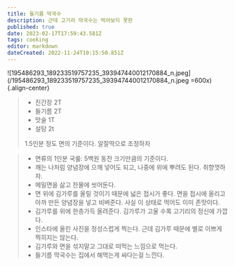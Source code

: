 ```yaml
---
title: 들기름 막국수
description: 근데 고기리 막국수는 먹어보지 못한
published: true
date: 2023-02-17T17:59:43.581Z
tags: cooking
editor: markdown
dateCreated: 2022-11-24T10:15:50.851Z
---
```


![195486293_189233519757235_393947440012170884_n.jpeg](/195486293_189233519757235_393947440012170884_n.jpeg =600x){.align-center}

> - 진간장 2T
> - 들기름 2T
> - 맛술 1T
> - 설탕 2t
>
> 1.5인분 정도 면의 기준이다. 알잘딱으로 조정하자

> - 면류의 1인분 국룰: 5백원 동전 크기만큼의 기준이다.
> - 깨는 나처럼 양념장에 으깨 넣어도 되고, 나중에 위에 뿌려도 된다. 취향껏하자.
> - 메밀면을 삶고 찬물에 씻어둔다.
> - 면 위에 김가루를 올릴 것이기 때문에 넓은 접시가 좋다. 면을 접시에 올리고 아까 만든 양념장을 넣고 비벼준다. 사실 이 상태로 먹어도 이미 존맛이다.
> - 김가루를 위에 한층가득 올려준다. 김가루가 고울 수록 고기리의 정신에 가깝다.
> - 인스타에 올린 사진을 정성스럽게 찍는다. 근데 김가루 때문에 별로 이쁘게 찍히지는 않는다.
> - 김가루와 면을 섞지말고 그대로 떠먹는 느낌으로 먹는다.
> - 들기름 막국수는 집에서 해먹는게 싸다는걸 느낀다.